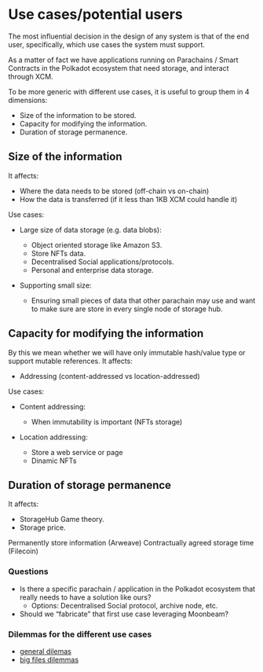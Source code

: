 # Use cases/potential users
The most influential decision in the design of any system is that of the end user, specifically, which use cases the system must support. 

As a matter of fact we have applications running on Parachains / Smart Contracts in the Polkadot ecosystem that need storage, and interact through XCM.

To be more generic with different use cases, it is useful to group them in 4 dimensions:

- Size of the information to be stored.
- Capacity for modifying the information.
- Duration of storage permanence.
 
## Size of the information
It affects:
- Where the data needs to be stored (off-chain vs on-chain)
- How the data is transferred (if it less than 1KB XCM could handle it)

Use cases:
- Large size of data storage (e.g. data blobs):
    - Object oriented storage like Amazon S3. 
    - Store NFTs data.
    - Decentralised Social applications/protocols.
    - Personal and enterprise data storage.

- Supporting small size:
    - Ensuring small pieces of data that other parachain may use and want to make sure are store in every single node of storage hub.

## Capacity for modifying the information
By this we mean whether we will have only immutable hash/value type or support mutable references.
It affects:
- Addressing (content-addressed vs location-addressed)

Use cases:
- Content addressing:
    - When immutability is important (NFTs storage)

- Location addressing:
    - Store a web service or page
    - Dinamic NFTs

## Duration of storage permanence
It affects:
- StorageHub Game theory.
- Storage price.

Permanently store information (Arweave)
Contractually agreed storage time (Filecoin)

### Questions
- Is there a specific parachain / application in the Polkadot ecosystem that really needs to have a solution like ours? 
    - Options: Decentralised Social protocol, archive node, etc. 
- Should we “fabricate” that first use case leveraging Moonbeam?

### Dilemmas for the different use cases
- [general dilemas](./generalDilemmas.md)
- [big files dilemmas](./bigFilesDilemmas.md)
